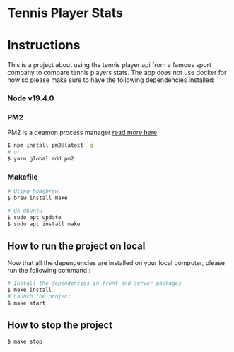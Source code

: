 # Tennis Player Stats

# Instructions

This is a project about using the tennis player api from a famous sport company to compare tennis players stats.
The app does not use docker for now so please make sure to have the following dependencies installed:

### Node v19.4.0
    
### PM2
PM2 is a deamon process manager [read more here](https://pm2.keymetrics.io/docs/usage/quick-start/)
```bash
$ npm install pm2@latest -g
# or
$ yarn global add pm2
```
### Makefile
```bash
# Using homebrew
$ brew install make

# On Ubuntu
$ sudo apt update
$ sudo apt install make
```

## How to run the project on local

Now that all the dependencies are installed on your local computer, please run the following command :
```bash
# Install the dependencies in front and server packages
$ make install
# Launch the project
$ make start
```

## How to stop the project
```bash
$ make stop
```